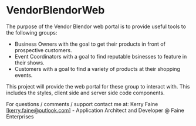 # VendorBlendorWeb
The purpose of the Vendor Blendor web portal is to provide useful tools to the following groups: 
* Business Owners with the goal to get their products in front of prospective customers. 
* Event Coordinators with a goal to find reputable bsinesses to feature in their shows. 
* Customers with a goal to find a variety of products at their shopping events. 

This project will provide the web portal for these group to interact with.  This includes the styles, client side and server side code components. 

For questions / comments / support contact me at: Kerry Faine [kerry.faine@outlook.com] - Application Architect and Developer @ Faine Enterprises 
